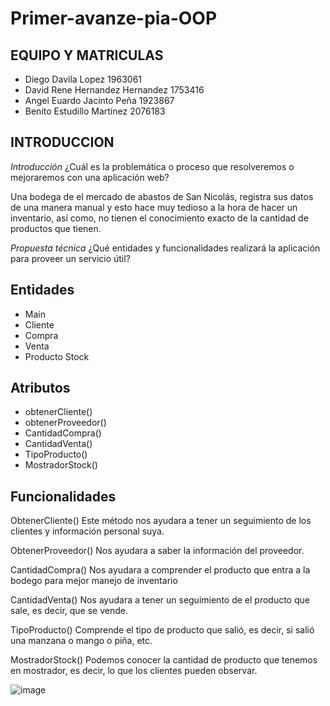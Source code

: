 # Primer-avanze-pia-OOP
**EQUIPO Y MATRICULAS** 
-      
   
 - Diego Davila Lopez                         1963061
- David Rene Hernandez Hernandez             1753416
- Angel Euardo Jacinto Peña                  1923867
- Benito Estudillo Martínez                  2076183


**INTRODUCCION**
-
*Introducción*
¿Cuál es la problemática o proceso que resolveremos o mejoraremos con una aplicación web?

Una bodega de el mercado de abastos de San Nicolás, registra sus datos de una manera manual y esto hace muy tedioso a la hora de hacer un inventario, así como, no tienen el conocimiento exacto de la cantidad de productos que tienen.

*Propuesta técnica*
¿Qué entidades y funcionalidades realizará la aplicación para proveer un servicio útil?

## Entidades
- Main
 - Cliente
- Compra
- Venta
- Producto
Stock
## Atributos
 - obtenerCliente()
 - obtenerProveedor()
- CantidadCompra()
-  CantidadVenta()
 - TipoProducto()
- MostradorStock()
## Funcionalidades
 ObtenerCliente() Este método nos ayudara a tener un seguimiento de los clientes y información personal suya.
 
 ObtenerProveedor() Nos ayudara a saber la información del proveedor.
 
CantidadCompra() Nos ayudara a comprender el producto que entra a la bodego para mejor manejo de inventario

 CantidadVenta() Nos ayudara a tener un seguimiento de el producto que sale, es decir, que se vende.
 
 TipoProducto() Comprende el tipo de producto que salió, es decir, si salió una manzana o mango o piña, etc.
 
 MostradorStock() Podemos conocer la cantidad de producto que tenemos en mostrador, es decir, lo que los clientes pueden observar.
 
 
![image](https://user-images.githubusercontent.com/62929033/131924651-fdaca36f-c029-430c-bf95-4755dcc897db.png)


